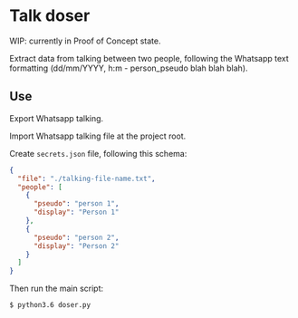 # Talk doser

WIP: currently in Proof of Concept state.

Extract data from talking between two people, following the Whatsapp text formatting (dd/mm/YYYY, h:m - person_pseudo blah blah blah).

## Use

Export Whatsapp talking.

Import Whatsapp talking file at the project root.

Create `secrets.json` file, following this schema:

```json
{
  "file": "./talking-file-name.txt",
  "people": [
    {
      "pseudo": "person 1",
      "display": "Person 1"
    },
    {
      "pseudo": "person 2",
      "display": "Person 2"
    }
  ]
}
```

Then run the main script:

```bash
$ python3.6 doser.py
```
